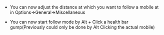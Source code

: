 - You can now adjust the distance at which you want to follow a mobile at in Options->General->Miscellaneous

- You can now start follow mode by Alt + Click a health bar gump(Previously could only be done by Alt Clicking the actual mobile)